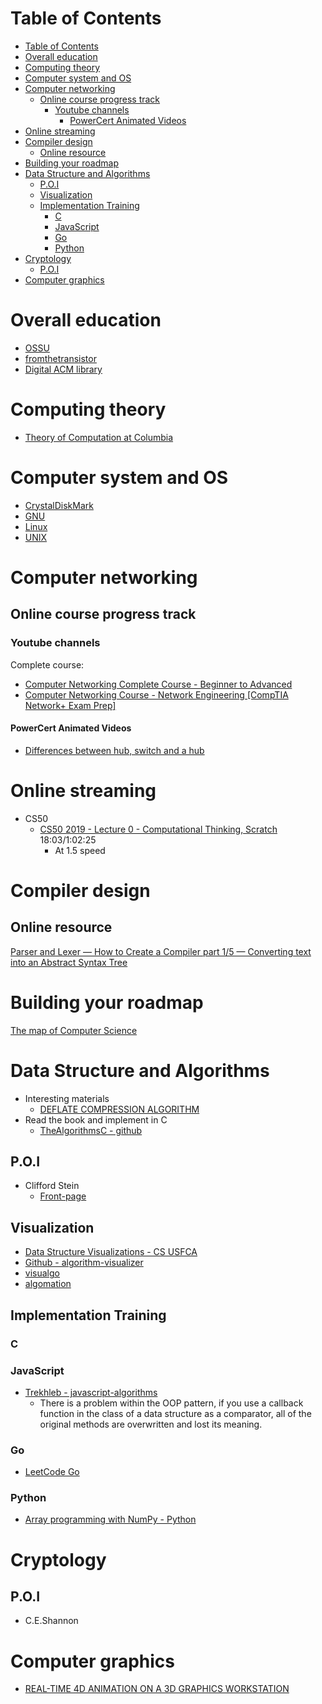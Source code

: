# Table of Contents
- [Table of Contents](#table-of-contents)
- [Overall education](#overall-education)
- [Computing theory](#computing-theory)
- [Computer system and OS](#computer-system-and-os)
- [Computer networking](#computer-networking)
  - [Online course progress track](#online-course-progress-track)
    - [Youtube channels](#youtube-channels)
      - [PowerCert Animated Videos](#powercert-animated-videos)
- [Online streaming](#online-streaming)
- [Compiler design](#compiler-design)
  - [Online resource](#online-resource)
- [Building your roadmap](#building-your-roadmap)
- [Data Structure and Algorithms](#data-structure-and-algorithms)
  - [P.O.I](#poi)
  - [Visualization](#visualization)
  - [Implementation Training](#implementation-training)
    - [C](#c)
    - [JavaScript](#javascript)
    - [Go](#go)
    - [Python](#python)
- [Cryptology](#cryptology)
  - [P.O.I](#poi-1)
- [Computer graphics](#computer-graphics)

# Overall education
- [OSSU](https://github.com/ossu/computer-science)
- [fromthetransistor](https://github.com/geohot/fromthetransistor)
- [Digital ACM library](https://dl.acm.org/)

# Computing theory
- [Theory of Computation at Columbia](https://theory.cs.columbia.edu/)
# Computer system and OS
- [CrystalDiskMark](https://github.com/hiyohiyo/CrystalDiskMark)
- [GNU](https://www.gnu.org/)
- [Linux](https://www.linux.org/)
- [UNIX](https://www.opengroup.org/membership/forums/platform/unix)
# Computer networking
## Online course progress track
### Youtube channels
Complete course:
- [Computer Networking Complete Course - Beginner to Advanced](https://www.youtube.com/watch?v=QKfk7YFILws)
- [Computer Networking Course - Network Engineering [CompTIA Network+ Exam Prep]](https://www.youtube.com/watch?v=qiQR5rTSshw)
#### PowerCert Animated Videos
- [Differences between hub, switch and a hub](https://www.youtube.com/watch?v=1z0ULvg_pW8)
# Online streaming
- CS50
  - [CS50 2019 - Lecture 0 - Computational Thinking, Scratch](https://www.youtube.com/watch?v=jjqgP9dpD1k) 18:03/1:02:25
    - At 1.5 speed
# Compiler design
## Online resource
[Parser and Lexer — How to Create a Compiler part 1/5 — Converting text into an Abstract Syntax Tree](https://www.youtube.com/watch?v=eF9qWbuQLuw)
# Building your roadmap
[The map of Computer Science](https://www.youtube.com/watch?v=SzJ46YA_RaA)


# Data Structure and Algorithms

- Interesting materials
  - [DEFLATE COMPRESSION ALGORITHM](http://pnrsolution.org/Datacenter/Vol4/Issue1/58.pdf)
- Read the book and implement in C
  - [TheAlgorithmsC - github](https://github.com/TheAlgorithms/C)

## P.O.I
- Clifford Stein
  - [Front-page](http://www.columbia.edu/~cs2035/)
## Visualization
- [Data Structure Visualizations - CS USFCA](https://www.cs.usfca.edu/~galles/visualization/)
- [Github - algorithm-visualizer](https://github.com/algorithm-visualizer/algorithm-visualizer)
- [visualgo](https://visualgo.net/en)
- [algomation](http://www.algomation.com/)
## Implementation Training
### C
### JavaScript
- [Trekhleb - javascript-algorithms](https://github.com/trekhleb/javascript-algorithms/blob/master/src/)
  - There is a problem within the OOP pattern, if you use a callback function in the class of a data structure as a comparator, all of the original methods are overwritten and lost its meaning.

### Go
- [LeetCode Go](https://github.com/halfrost/LeetCode-Go)
### Python
- [Array programming with NumPy - Python](https://www.nature.com/articles/s41586-020-2649-2)
# Cryptology
## P.O.I
- C.E.Shannon


# Computer graphics
- [REAL-TIME 4D ANIMATION ON A 3D GRAPHICS WORKSTATION](https://graphicsinterface.org/wp-content/uploads/gi1988-1.pdf)